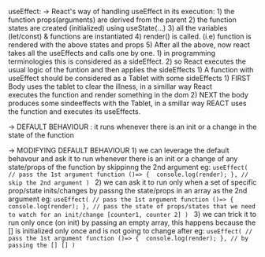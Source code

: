   useEffect:
  -> React's way of handling useEffect in its execution:
        1) the function props(arguments) are derived from the parent
        2) the function states are created (initialized) using useState(...)
        3) all the variables (let/const) & functions are instantiated
        4) render() is called. (i.e) function is rendered with the above states and props
        5) After all the above, now react takes all the useEffects and calls one by one.
           1) in programming terminologies this is considered as a sideEffect.
           2) so React executes the usual logic of the funtion and then applies the sideEffects
              1) A function with useEffect should be considered as a Tablet with some sideEffects
                 1) FIRST Body uses the tablet to clear the illness, in a simillar way React  
                     executes the function and render something in the dom
                 2) NEXT the body produces some sindeeffects with the Tablet, in a smillar way REACT uses the function and executes its useEffects.

  -> DEFAULT BEHAVIOUR : it runs whenever there is an init or a change in the state of the function

  -> MODIFYING DEFAULT BEHAVIOUR
      1) we can leverage the default behavour and ask it to run whenever there is an init or a change of any state/props of the function by skippinng the 2nd argument
        eg: 
            ``` useEffect(
                // pass the 1st argument function
                 ()=> { 
                    console.log(render);
                 },
                // skip the 2nd argument
                ) 
            ```
      2) we can ask it to run only when a set of specific prop/state inits/changes by passng the state/props in an array as the 2nd argument
        eg: 
            ``` useEffect(
                // pass the 1st argument function
                 ()=> { 
                    console.log(render);
                 },
                // pass the state of props/states that we need to watch for an init/change
                [counter1, counter 2]
                ) 
            ```
      3) we can trick it to run only once (on init) by passing an empty array,
            this happens because the [] is initialized only once and is not going to change after
        eg: 
            ``` useEffect(
                // pass the 1st argument function
                 ()=> { 
                    console.log(render);
                 },
                // by passing the []
                []
                ) 
            ```
  
   